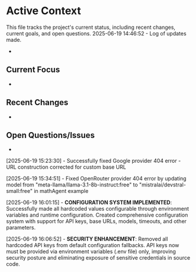 # Active Context

This file tracks the project's current status, including recent changes, current goals, and open questions.
2025-06-19 14:46:52 - Log of updates made.

-

## Current Focus

-

## Recent Changes

-

## Open Questions/Issues

-

[2025-06-19 15:23:30] - Successfully fixed Google provider 404 error - URL construction corrected for custom base URL

[2025-06-19 15:34:51] - Fixed OpenRouter provider 404 error by updating model from "meta-llama/llama-3.1-8b-instruct:free" to "mistralai/devstral-small:free" in mathAgent example

[2025-06-19 16:01:15] - **CONFIGURATION SYSTEM IMPLEMENTED**: Successfully made all hardcoded values configurable through environment variables and runtime configuration. Created comprehensive configuration system with support for API keys, base URLs, models, timeouts, and other parameters.

[2025-06-19 16:06:52] - **SECURITY ENHANCEMENT**: Removed all hardcoded API keys from default configuration fallbacks. API keys now must be provided via environment variables (.env file) only, improving security posture and eliminating exposure of sensitive credentials in source code.
